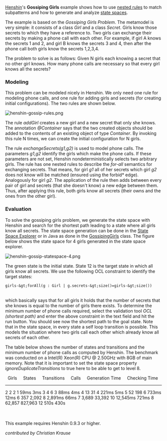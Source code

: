 [Henshin](Henshin "wikilink")\'s **Gossiping Girls** example shows how
to use [nested
rules](Henshin_Transformation_Meta-Model#Advanced_concepts:_Application_conditions_and_rule_nesting "wikilink")
to match subpatterns and how to generate and analyze [state
spaces](Henshin_Statespace_Explorer "wikilink").

The example is based on the *Gossiping Girls Problem*. The metamodel is
very simple: it consists of a class *Girl* and a class *Secret*. Girls
know those secrets to which they have a reference to. Two girls can
exchange their secrets by making a phone call with each other. For
example, if girl A knows the secrets 1 and 2, and girl B knows the
secrets 3 and 4, then after the phone call both girls know the secrets
1,2,3,4.

The problem to solve is as follows: Given N girls each knowing a secret
that no other girl knows. How many phone calls are necessary so that
every girl knows all the secrets?

### Modeling

This problem can be modeled nicely in Henshin. We only need one rule for
modeling phone calls, and one rule for adding girls and secrets (for
creating initial configurations). The two rules are shown below.

![](henshin-gossip-rules.png "henshin-gossip-rules.png")

The rule *addGirl* creates a new girl and a new secret that only she
knows. The annotation *\@Container* says that the two created objects
should be added to the contents of an existing object of type
*Container*. By invoking this rule N times, we can create the initial
configuration for N girls.

The rule *exchangeSecrets(g1,g2)* is used to model phone calls. The
parameters *g1,g2* identify the girls which make the phone calls. If
these parameters are not set, Henshin nondeterministically selects two
arbitrary girls. The rule has one nested rules to describe the *for-all*
semantics for exchanging secrets. That means, for girl *g1* all of her
secrets which girl *g2* does not know will be matched (ensured using the
forbid\* edge). Analogously for girl *g2*. The application of the rule
then adds between every pair of girl and secrets (that she doesn\'t
know) a new edge between them. Thus, after applying this rule, both
girls know all secrets (their owns and the ones from the other girl).

### Evaluation

To solve the gossiping girls problem, we generate the state space with
Henshin and search for the shortest path leading to a state where all
girls know all secrets. The state space generation can be done in the
[State Space
Explorer](http://wiki.eclipse.org/Henshin_Statespace_Explorer) or in
Java as done in the
[GossipingGirls](http://git.eclipse.org/c/henshin/org.eclipse.emft.henshin.git/tree/plugins/org.eclipse.emf.henshin.henshin-org/eclipse/emf/henshin/henshin-GossipingGirls.java)
class. The figure below shows the state space for 4 girls generated in
the state space explorer.

![](henshin-gossip-statespace-4.png "henshin-gossip-statespace-4.png")

The green state is the initial state. State 12 is the target state in
which all girls know all secrets. We use the following OCL constraint to
identify the target states:

    girls-&gt;forAll(g : Girl | g.secrets-&gt;size()=girls-&gt;size())

\
which basically says that for all girls it holds that the number of
secrets that she knows is equal to the number of girls there exists. To
determine the minimum number of phone calls required, select the
validation tool *OCL (shortest path)* and enter the above constraint in
the text field and hit the run button. You should see now the shortest
path to the goal state. Note that in the state space, in every state a
self loop transition is possible. This models the situation where two
girls call each other which already know all secrets of each other.

The table below shows the number of states and transitions and the
minimum number of phone calls as computed by Henshin. The benchmark was
conducted on a Intel(R) Xeon(R) CPU @ 2.50GHz with 8GB of main memory.
Note that it is important to set the state space property
*ignoreDuplicateTransitions* to true here to be able to get to level 8.

    Girls       States       Transitions       Calls       Generation Time       Checking Time  
  ----------- ------------ ----------------- ----------- --------------------- -------------------
  2           2            2                 1           59ms                  3ms
  3           4            6                 3           88ms                  4ms
  4           13           31                4           221ms                 5ms
  5           52           198               6           733ms                 12ms
  6           357          2,092             8           2,891ms               66ms
  7           3,689        33,392            10          12,545ms              721ms
  8           62,857       827,963           12          510s                  430s

\
\
This example requires Henshin 0.9.3 or higher.

*contributed by Christian Krause*


